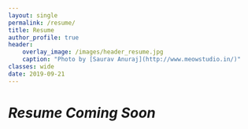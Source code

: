 ```yaml
---
layout: single
permalink: /resume/
title: Resume
author_profile: true
header:
    overlay_image: /images/header_resume.jpg
    caption: "Photo by [Saurav Anuraj](http://www.meowstudio.in/)"
classes: wide
date: 2019-09-21
---
```



# *Resume Coming Soon*


